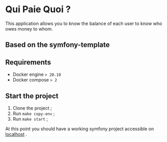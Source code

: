 # Qui Paie Quoi ?

This application allows you to know the balance of each user to know who owes money to whom.

## Based on the symfony-template

## Requirements

- Docker engine `> 20.10`
- Docker compose `> 2`

## Start the project

1. Clone the project ;
2. Run `make copy-env` ;
3. Run `make start` ;

At this point you should have a working symfony project accessible on [localhost](http://localhost) .
